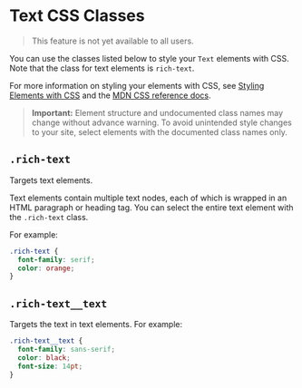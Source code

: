 <!-- This article was published using the Doc Push single-sourcing tool. Any changes to this article MUST be made in the source file. Find it at www.github.com/wix-private/velo-docs.-->

# Text CSS Classes

> This feature is not yet available to all users.

You can use the classes listed below to style your `Text` elements with CSS.
Note that the class for text elements is `rich-text`.

For more information on styling your elements with CSS, see
[Styling Elements with CSS]($w/styling-elements-with-css) and the
[MDN CSS reference docs](https://developer.mozilla.org/en-US/docs/Learn/CSS).

<blockquote class="important">

__Important:__
Element structure and undocumented class names
may change without advance warning.
To avoid unintended style changes to your site,
select elements with the documented class names only.

</blockquote>

## `.rich-text`

Targets text elements.

Text elements contain multiple text nodes,
each of which is wrapped in an HTML paragraph or heading tag.
You can select the entire text element with the `.rich-text` class.

For example:

```css
.rich-text {
  font-family: serif;
  color: orange;
}
```

## `.rich-text__text`

Targets the text in text elements.
For example:

```css
.rich-text__text {
  font-family: sans-serif;
  color: black;
  font-size: 14pt;
}
```
